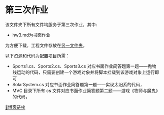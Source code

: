 # 第三次作业

该文件夹下所有文件均服务于第三次作业，其中:
- hw3.md为书面作业

为方便下载，工程文件存放在[另一文件夹](https://github.com/sherryjw/3D-Computer-Game-Programming/tree/master/Homework3-Project)。

以下资源和代码为配置项目所需：
- Sports1.cs、Sports2.cs、Sports3.cs 对应书面作业简答题第一题——抛物线运动的代码，只需要创建一个游戏对象并将脚本挂载到该游戏对象上运行即可
- SolarSystem.cs 对应书面作业简答题第一题——实现太阳系的代码，
- MVC 目录下所有 cs 文件对应书面作业简答题第二题——游戏《牧师与魔鬼》的代码，



[🔗博客链接](https://www.yuque.com/pijiuwujializijun/acorbw/xh0mcw)

